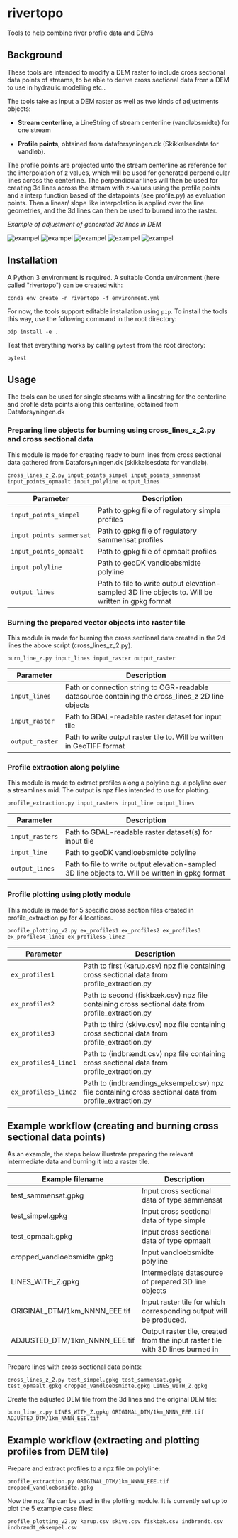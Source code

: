 # rivertopo
Tools to help combine river profile data and DEMs

## Background

These tools are intended to modify a DEM raster to include cross sectional data points of streams, to be able to derive cross sectional data from a DEM to use in hydraulic modelling etc..

The tools take as input a DEM raster as well as two kinds of adjustments objects:

- **Stream centerline**, a LineString of stream centerline (vandløbsmidte) for one stream

-  **Profile points**, obtained from dataforsyningen.dk (Skikkelsesdata for vandløb).

The profile points are projected unto the stream centerline as reference for the interpolation of z values, which will be used for generated perpendicular lines across the centerline. The perpendicular lines will then be used for creating 3d lines across the stream with z-values using the profile points and a interp function based of the datapoints (see profile.py) as evaluation points. Then a linear/ slope like interpolation is applied over the line geometries, and the 3d lines can then be used to burned into the raster.

*Example of adjustment of generated 3d lines in DEM*

![exampel](docs/images/Slide2.PNG)
![exampel](docs/images/Slide3.PNG)
![exampel](docs/images/Slide4.PNG)
![exampel](docs/images/Slide5.PNG)
![exampel](docs/images/Slide6.PNG)


## Installation
A Python 3 environment is required. A suitable Conda environment (here called
"rivertopo") can be created with:

```
conda env create -n rivertopo -f environment.yml
```

For now, the tools support editable installation using `pip`. To install the
tools this way, use the following command in the root directory:

```
pip install -e .
```

Test that everything works by calling `pytest` from the root directory:

```
pytest
```
## Usage

The tools can be used for single streams with a linestring for the centerline and profile data points along this centerline, obtained from Dataforsyningen.dk

### Preparing line objects for burning using cross_lines_z_2.py and cross sectional data
This module is made for creating ready to burn lines from cross sectional data gathered from Dataforsyningen.dk (skikkelsesdata for vandløb). 

```
cross_lines_z_2.py input_points_simpel input_points_sammensat input_points_opmaalt input_polyline output_lines 
```
| Parameter | Description |
| --------- | ----------- |
| `input_points_simpel` | Path to gpkg file of regulatory simple profiles |
| `input_points_sammensat` | Path to gpkg file of regulatory sammensat profiles |
| `input_points_opmaalt` | Path to gpkg file of opmaalt profiles |
| `input_polyline` | Path to geoDK vandloebsmidte polyline |
| `output_lines` | Path to file to write output elevation-sampled 3D line objects to. Will be written in gpkg format |

### Burning the prepared vector objects into raster tile
This module is made for burning the cross sectional data created in the 2d lines the above script (cross_lines_z_2.py).
```
burn_line_z.py input_lines input_raster output_raster 
```
| Parameter | Description |
| --------- | ----------- |
| `input_lines` |  Path or connection string to OGR-readable datasource containing the cross_lines_z 2D line objects |
| `input_raster` | Path to GDAL-readable raster dataset for input tile |
| `output_raster` | Path to write output raster tile to. Will be written in GeoTIFF format |

### Profile extraction along polyline
This module is made to extract profiles along a polyline e.g. a polyline over a streamlines mid. The output is npz files intended to use for plotting.
```
profile_extraction.py input_rasters input_line output_lines 
```
| Parameter | Description |
| --------- | ----------- |
| `input_rasters` |   Path to GDAL-readable raster dataset(s) for input tile |
| `input_line` | Path to geoDK vandloebsmidte polyline |
| `output_lines` | Path to file to write output elevation-sampled 3D line objects to. Will be written in gpkg format |

### Profile plotting using plotly module
This module is made for 5 specific cross section files created in profile_extraction.py for 4 locations. 
```
profile_plotting_v2.py ex_profiles1 ex_profiles2 ex_profiles3 ex_profiles4_line1 ex_profiles5_line2
```
| Parameter | Description |
| --------- | ----------- |
| `ex_profiles1` | Path to first (karup.csv) npz file containing cross sectional data from profile_extraction.py |
| `ex_profiles2` | Path to second (fiskbæk.csv) npz file containing cross sectional data from profile_extraction.py |
| `ex_profiles3` | Path to third (skive.csv) npz file containing cross sectional data from profile_extraction.py |
| `ex_profiles4_line1` | Path to (indbrændt.csv) npz file containing cross sectional data from profile_extraction.py |
| `ex_profiles5_line2` | Path to (indbrændings_eksempel.csv) npz file containing cross sectional data from profile_extraction.py |

## Example workflow (creating and burning cross sectional data points)

As an example, the steps below illustrate preparing the relevant intermediate data and burning it into a raster tile.

| Example filename | Description |
| ---------------- | ----------- |
| test_sammensat.gpkg | Input cross sectional data of type sammensat |
| test_simpel.gpkg | Input cross sectional data of type simple |
| test_opmaalt.gpkg | Input cross sectional data of type opmaalt |
| cropped_vandloebsmidte.gpkg | Input vandloebsmidte polyline |
| LINES_WITH_Z.gpkg | Intermediate datasource of prepared 3D line objects |
| ORIGINAL_DTM/1km_NNNN_EEE.tif | Input raster tile for which corresponding output will be produced. |
| ADJUSTED_DTM/1km_NNNN_EEE.tif | Output raster tile, created from the input raster tile with 3D lines burned in |

Prepare lines with cross sectional data points:

```
cross_lines_z_2.py test_simpel.gpkg test_sammensat.gpkg test_opmaalt.gpkg cropped_vandloebsmidte.gpkg LINES_WITH_Z.gpkg 
```

Create the adjusted DEM tile from the 3d lines and the original DEM tile:

```
burn_line_z.py LINES_WITH_Z.gpkg ORIGINAL_DTM/1km_NNNN_EEE.tif ADJUSTED_DTM/1km_NNNN_EEE.tif 
```

## Example workflow (extracting and plotting profiles from DEM tile)

Prepare and extract profiles to a npz file on polyline:

```
profile_extraction.py ORIGINAL_DTM/1km_NNNN_EEE.tif cropped_vandloebsmidte.gpkg 
```

Now the npz file can be used in the plotting module. It is currently set up to plot the 5 example case files:

```
profile_plotting_v2.py karup.csv skive.csv fiskbæk.csv indbrændt.csv indbrændt_eksempel.csv
```



